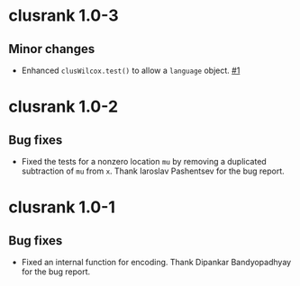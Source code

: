 # clusrank 1.0-3

## Minor changes

* Enhanced `clusWilcox.test()` to allow a `language` object.
  [#1](https://github.com/wenjie2wang/clusrank/issues/1)


# clusrank 1.0-2

## Bug fixes

* Fixed the tests for a nonzero location `mu` by removing a
  duplicated subtraction of `mu` from `x`.  Thank Iaroslav Pashentsev for the
  bug report.


# clusrank 1.0-1

## Bug fixes

* Fixed an internal function for encoding.  Thank Dipankar Bandyopadhyay for the
  bug report.
